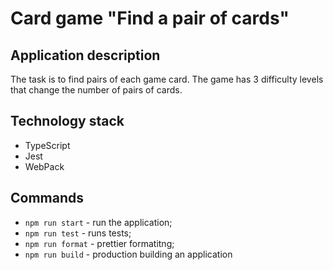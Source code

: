 # Card game "Find a pair of cards"

## Application description
The task is to find pairs of each game card. The game has 3 difficulty levels that change the number of pairs of cards.

## Technology stack
- TypeScript
- Jest
- WebPack

## Commands
- `npm run start` - run the application;
- `npm run test` - runs tests;
- `npm run format` - prettier formatitng;
- `npm run build` - production building an application

